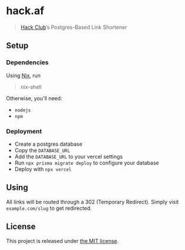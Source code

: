 # hack.af

> [Hack Club](https://hackclub.com)’s Postgres-Based Link Shortener

## Setup

### Dependencies

Using [Nix](https://nixos.org/), run

> nix-shell

Otherwise, you'll need:

- `nodejs`
- `npm`

### Deployment

- Create a postgres database
- Copy the `DATABASE_URL`
- Add the `DATABASE_URL` to your vercel settings
- Run `npx prisma migrate deploy` to configure your database
- Deploy with `npx vercel`

## Using

All links will be routed through a 302 (Temporary Redirect). Simply visit `example.com/slug` to get redirected.

## License

This project is released under [the MIT license](LICENSE).
